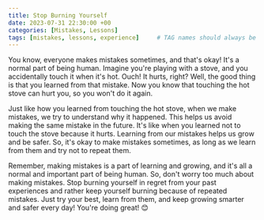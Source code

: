 ```yaml
---
title: Stop Burning Yourself
date: 2023-07-31 22:30:00 +00
categories: [Mistakes, Lessons]
tags: [mistakes, lessons, experience]     # TAG names should always be lowercase
---
```



You know, everyone makes mistakes sometimes, and that's okay! It's a normal part of being human. Imagine you're playing with a stove, and you accidentally touch it when it's hot. Ouch! It hurts, right? Well, the good thing is that you learned from that mistake. Now you know that touching the hot stove can hurt you, so you won't do it again.

Just like how you learned from touching the hot stove, when we make mistakes, we try to understand why it happened. This helps us avoid making the same mistake in the future. It's like when you learned not to touch the stove because it hurts. Learning from our mistakes helps us grow and be safer. So, it's okay to make mistakes sometimes, as long as we learn from them and try not to repeat them. 

Remember, making mistakes is a part of learning and growing, and it's all a normal and important part of being human. So, don't worry too much about making mistakes. Stop burning yourself in regret from your past experiences and rather keep yourself burning because of repeated mistakes. Just try your best, learn from them, and keep growing smarter and safer every day! You're doing great! 😊